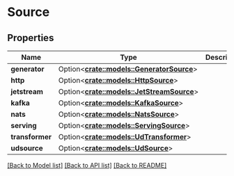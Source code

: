 # Source

## Properties

Name | Type | Description | Notes
------------ | ------------- | ------------- | -------------
**generator** | Option<[**crate::models::GeneratorSource**](GeneratorSource.md)> |  | [optional]
**http** | Option<[**crate::models::HttpSource**](HTTPSource.md)> |  | [optional]
**jetstream** | Option<[**crate::models::JetStreamSource**](JetStreamSource.md)> |  | [optional]
**kafka** | Option<[**crate::models::KafkaSource**](KafkaSource.md)> |  | [optional]
**nats** | Option<[**crate::models::NatsSource**](NatsSource.md)> |  | [optional]
**serving** | Option<[**crate::models::ServingSource**](ServingSource.md)> |  | [optional]
**transformer** | Option<[**crate::models::UdTransformer**](UDTransformer.md)> |  | [optional]
**udsource** | Option<[**crate::models::UdSource**](UDSource.md)> |  | [optional]

[[Back to Model list]](../README.md#documentation-for-models) [[Back to API list]](../README.md#documentation-for-api-endpoints) [[Back to README]](../README.md)


